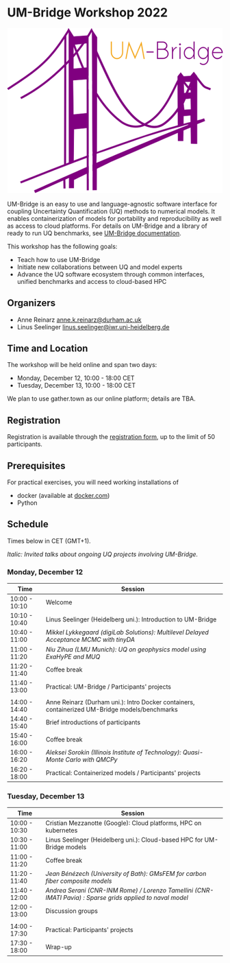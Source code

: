 # UM-Bridge Workshop 2022

![UM-Bridge logo](/UM-bridge.png)

UM-Bridge is an easy to use and language-agnostic software interface for coupling Uncertainty Quantification (UQ) methods to numerical models. It enables containerization of models for portability and reproducibility as well as access to cloud platforms. For details on UM-Bridge and a library of ready to run  UQ benchmarks, see [UM-Bridge documentation](https://um-bridge-benchmarks.readthedocs.io/en/docs/).

This workshop has the following goals:

* Teach how to use UM-Bridge
* Initiate new collaborations between UQ and model experts
* Advance the UQ software ecosystem through common interfaces, unified benchmarks and access to cloud-based HPC

## Organizers

* Anne Reinarz [anne.k.reinarz@durham.ac.uk](mailto:anne.k.reinarz@durham.ac.uk)
* Linus Seelinger [linus.seelinger@iwr.uni-heidelberg.de](mailto:linus.seelinger@iwr.uni-heidelberg.de)

## Time and Location

The workshop will be held online and span two days:
* Monday, December 12, 10:00 - 18:00 CET
* Tuesday, December 13, 10:00 - 18:00 CET

We plan to use gather.town as our online platform; details are TBA.

## Registration

Registration is available through the [registration form](https://forms.gle/ndMiRwB7mpiLxrpM8), up to the limit of 50 participants.

## Prerequisites

For practical exercises, you will need working installations of
* docker (available at [docker.com](https://www.docker.com/))
* Python

## Schedule

Times below in CET (GMT+1).

*Italic: Invited talks about ongoing UQ projects involving UM-Bridge.*

### Monday, December 12

| Time | Session |
| --- | --- |
| 10:00 - 10:10 | Welcome |
| 10:10 - 10:40 | Linus Seelinger (Heidelberg uni.): Introduction to UM-Bridge |
| 10:40 - 11:00 | *Mikkel Lykkegaard (digiLab Solutions): Multilevel Delayed Acceptance MCMC with tinyDA* |
| 11:00 - 11:20 | *Niu Zihua (LMU Munich): UQ on geophysics model using ExaHyPE and MUQ* |
| 11:20 - 11:40 | Coffee break |
| 11:40 - 13:00 | Practical: UM-Bridge / Participants' projects |
|  |  |
| 14:00 - 14:40 | Anne Reinarz (Durham uni.): Intro Docker containers, containerized UM-Bridge models/benchmarks |
| 14:40 - 15:40 | Brief introductions of participants |
| 15:40 - 16:00 | Coffee break |
| 16:00 - 16:20 | *Aleksei Sorokin (Illinois Institute of Technology): Quasi-Monte Carlo with QMCPy* |
| 16:20 - 18:00 | Practical: Containerized models / Participants' projects |

### Tuesday, December 13

| Time | Session |
| --- | --- |
| 10:00 - 10:30 | Cristian Mezzanotte (Google): Cloud platforms, HPC on kubernetes |
| 10:30 - 11:00 | Linus Seelinger (Heidelberg uni.): Cloud-based HPC for UM-Bridge models |
| 11:00 - 11:20 | Coffee break |
| 11:20 - 11:40 | *Jean Bénézech (University of Bath): GMsFEM for carbon fiber composite models* |
| 11:40 - 12:00 | *Andrea Serani (CNR-INM Rome) / Lorenzo Tamellini (CNR-IMATI Pavia) : Sparse grids applied to naval model* |
| 12:00 - 13:00 | Discussion groups |
|  |  |
| 14:00 - 17:30 | Practical: Participants' projects |
| 17:30 - 18:00 | Wrap-up |
